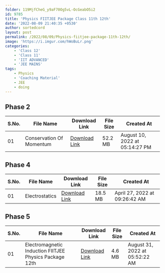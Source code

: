```yaml
---
folder: 119MjfCheG_y9aF70Og5vL-OcGeabO5i2
id: 9785
title: 'Physics FIITJEE Package Class 11th 12th'
date: '2022-08-09 21:40:35 +0530'
author: sortedcord
layout: post
permalink: /2022/08/09/Physics-fiitjee-package-11th-12th/
image: 'https://i.imgur.com/hWoBuLr.png'
categories:
    - 'Class 12'
    - 'Class 11'
    - 'IIT ADVANCED'
    - 'JEE MAINS'
tags:
    - Physics
    - 'Coaching Material'
    - JEE
    - doing
---
```


<!-- TABLE START -->
## Phase 2 

|   S.No. | File Name                | Download Link                              | File Size   | Created At                     |
|---------|--------------------------|--------------------------------------------|-------------|--------------------------------|
|      01 | Conservation Of Momentum | [Download Link](https://shorturl.at/gjlST) | 52.2 MB     | August 10, 2022 at 05:14:27 PM |

## Phase 4 

|   S.No. | File Name      | Download Link                              | File Size   | Created At                    |
|---------|----------------|--------------------------------------------|-------------|-------------------------------|
|      01 | Electrostatics | [Download Link](https://shorturl.at/giLN5) | 18.5 MB     | April 27, 2022 at 09:26:42 AM |

## Phase 5 

|   S.No. | File Name                                              | Download Link                              | File Size   | Created At                     |
|---------|--------------------------------------------------------|--------------------------------------------|-------------|--------------------------------|
|      01 | Electromagnetic Induction FIITJEE Physics Package 12th | [Download Link](https://shorturl.at/gqrx1) | 4.6 MB      | August 31, 2022 at 05:52:22 AM |
<!-- TABLE END -->
